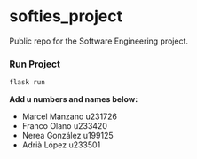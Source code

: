 # softies_project

Public repo for the Software Engineering project.

### Run Project
```bash
flask run
```

**Add u numbers and names below:**
- Marcel Manzano u231726
- Franco Olano u233420
- Nerea González u199125
- Adrià López u233501
